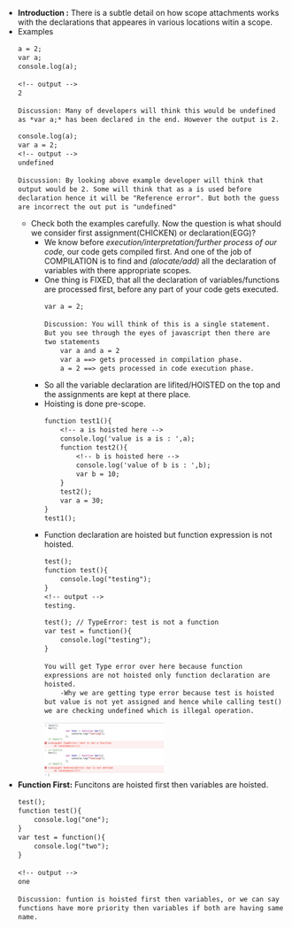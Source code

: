 - **Introduction :** There is a subtle detail on how scope attachments works with the declarations that appeares in various locations witin a scope.
- Examples
    ```
    a = 2;
    var a;
    console.log(a);

    <!-- output -->
    2

    Discussion: Many of developers will think this would be undefined as *var a;* has been declared in the end. However the output is 2.
    ```
    ```
    console.log(a);
    var a = 2;
    <!-- output -->
    undefined

    Discussion: By looking above example developer will think that output would be 2. Some will think that as a is used before declaration hence it will be "Reference error". But both the guess are incorrect the out put is "undefined"
    ```
    - Check both the examples carefully. Now the question is what should we consider first assignment(CHICKEN) or declaration(EGG)? 
        - We know before *execution/interpretation/further process of our code,* our code gets compiled first. And one of the job of COMPILATION is to find and *(alocate/add)* all the declaration of variables with there appropriate scopes. 
        - One thing is FIXED, that all the declaration of variables/functions are processed first, before any part of your code gets executed.
            ```
            var a = 2;

            Discussion: You will think of this is a single statement. But you see through the eyes of javascript then there are two statements 
                var a and a = 2
                var a ==> gets processed in compilation phase.
                a = 2 ==> gets processed in code execution phase.
            ```
        - So all the variable declaration are lifited/HOISTED on the top and the assignments are kept at there place.
        - Hoisting is done pre-scope.
            ```
            function test1(){
                <!-- a is hoisted here -->
                console.log('value is a is : ',a);
                function test2(){
                    <!-- b is hoisted here -->
                    console.log('value of b is : ',b);
                    var b = 10;
                }
                test2();
                var a = 30;
            }
            test1();
            ```
        - Function declaration are hoisted but function expression is not hoisted.
            ```
            test();
            function test(){
                console.log("testing");
            }
            <!-- output -->
            testing.
            ```
            ```
            test(); // TypeError: test is not a function
            var test = function(){
                console.log("testing");
            }

            You will get Type error over here because function expressions are not hoisted only function declaration are hoisted.
                -Why we are getting type error because test is hoisted but value is not yet assigned and hence while calling test() we are checking undefined which is illegal operation.
            ```
            <img src="./Screen Shots/Type_and_Reference_error.png" width="50%" height="40%"/>
- **Function First:** Funcitons are hoisted first then variables are hoisted.
    ```
    test();
    function test(){
        console.log("one");
    }
    var test = function(){
        console.log("two");
    }
    
    <!-- output -->
    one

    Discussion: funtion is hoisted first then variables, or we can say functions have more priority then variables if both are having same name.
    ```